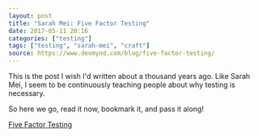 ```yaml
---
layout: post
title: "Sarah Mei: Five Factor Testing"
date: 2017-05-11 20:16
categories: ["testing"]
tags: ["testing", "sarah-mei", "craft"]
source: https://www.devmynd.com/blog/five-factor-testing/
---
```


This is the post I wish I'd written about a thousand years ago. Like
Sarah Mei, I seem to be continuously teaching people about why testing
is necessary.

So here we go, read it now, bookmark it, and pass it along!

[Five Factor Testing]({{page.source}})
